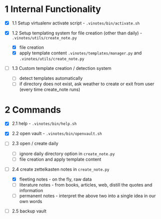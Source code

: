 # 1 Internal Functionality
- [x] 1.1 Setup virtualenv activate script - `.vinotes/bin/activate.sh`

- [x] 1.2 Setup templating system for file creation (other than daily) - `.vinotes/utils/create_note.py`
  - [x] file creation
  - [x] apply template content `.vinotes/templates/manager.py` and `.vinotes/utils/create_note.py`

- [ ] 1.3 Custom template creation / detection system
  - [ ] detect templates automatically
  - [ ] if directory does not exist, ask weather to create or exit from user (every time create_note runs)

# 2 Commands
- [x] 2.1 help - `.vinotes/bin/help.sh`

- [x] 2.2 open vault - `.vinotes/bin/openvault.sh`

- [ ] 2.3 open / create daily
  - [ ] ignore daily directory option in `create_note.py`
  - [ ] file creation and apply template content

- [ ] 2.4 create zettelkasten notes in `create_note.py`
  - [x] fleeting notes - on the fly, raw data
  - [ ] literature notes - from books, articles, web, distill the quotes and information 
  - [ ] permanent notes - interpret the above two into a single idea in our own words

- [ ] 2.5 backup vault 
